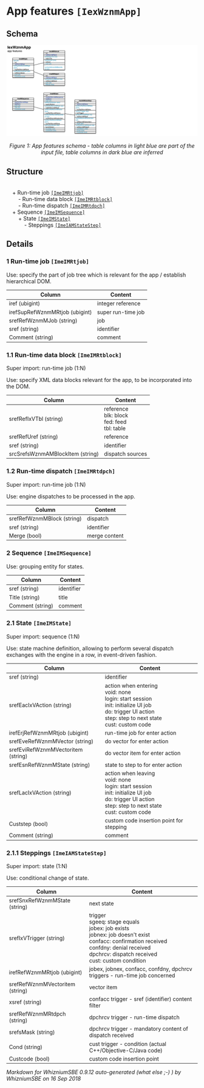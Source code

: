 App features ``[IexWznmApp]``
===

Schema
---

![](./IexWznmApp.jpg)

<p align="center"><em>Figure 1: App features schema - table columns in light blue are part of the input file, table columns in dark blue are inferred</em></p>

Structure
---

[//]: # (IP structure - BEGIN)

<br>&nbsp;&nbsp;&nbsp;&nbsp;\+ Run-time job [``[ImeIMRtjob]``](#1-run-time-job-imeimrtjob)
<br>&nbsp;&nbsp;&nbsp;&nbsp;&nbsp;&nbsp;&nbsp;&nbsp;\- Run-time data block [``[ImeIMRtblock]``](#11-run-time-data-block-imeimrtblock)
<br>&nbsp;&nbsp;&nbsp;&nbsp;&nbsp;&nbsp;&nbsp;&nbsp;\- Run-time dispatch [``[ImeIMRtdpch]``](#12-run-time-dispatch-imeimrtdpch)
<br>&nbsp;&nbsp;&nbsp;&nbsp;\+ Sequence [``[ImeIMSequence]``](#2-sequence-imeimsequence)
<br>&nbsp;&nbsp;&nbsp;&nbsp;&nbsp;&nbsp;&nbsp;&nbsp;\+ State [``[ImeIMState]``](#21-state-imeimstate)
<br>&nbsp;&nbsp;&nbsp;&nbsp;&nbsp;&nbsp;&nbsp;&nbsp;&nbsp;&nbsp;&nbsp;&nbsp;\- Steppings [``[ImeIAMStateStep]``](#211-steppings-imeiamstatestep)

[//]: # (IP structure - END)

Details
---

### 1 Run-time job ``[ImeIMRtjob]``

[//]: # (IP ImeIMRtjob.superUse - BEGIN)

Use: specify the part of job tree which is relevant for the app / establish hierarchical DOM.

[//]: # (IP ImeIMRtjob.superUse - END)

[//]: # (IP ImeIMRtjob.columns - BEGIN)

Column|Content|
-|-|
iref (ubigint)|integer reference|
irefSupRefWznmMRtjob (ubigint)|super run-time job|
srefRefWznmMJob (string)|job|
sref (string)|identifier|
Comment (string)|comment|

[//]: # (IP ImeIMRtjob.columns - END)

### 1.1 Run-time data block ``[ImeIMRtblock]``

[//]: # (IP ImeIMRtblock.superUse - BEGIN)

Super import: run-time job (1:N)

Use: specify XML data blocks relevant for the app, to be incorporated into the DOM.

[//]: # (IP ImeIMRtblock.superUse - END)

[//]: # (IP ImeIMRtblock.columns - BEGIN)

Column|Content|
-|-|
srefRefIxVTbl (string)|reference<br>blk: block<br>fed: feed<br>tbl: table|
srefRefUref (string)|reference|
sref (string)|identifier|
srcSrefsWznmAMBlockItem (string)|dispatch sources|

[//]: # (IP ImeIMRtblock.columns - END)

### 1.2 Run-time dispatch ``[ImeIMRtdpch]``

[//]: # (IP ImeIMRtdpch.superUse - BEGIN)

Super import: run-time job (1:N)

Use: engine dispatches to be processed in the app.

[//]: # (IP ImeIMRtdpch.superUse - END)

[//]: # (IP ImeIMRtdpch.columns - BEGIN)

Column|Content|
-|-|
srefRefWznmMBlock (string)|dispatch|
sref (string)|identifier|
Merge (bool)|merge content|

[//]: # (IP ImeIMRtdpch.columns - END)

### 2 Sequence ``[ImeIMSequence]``

[//]: # (IP ImeIMSequence.superUse - BEGIN)

Use: grouping entity for states.

[//]: # (IP ImeIMSequence.superUse - END)

[//]: # (IP ImeIMSequence.columns - BEGIN)

Column|Content|
-|-|
sref (string)|identifier|
Title (string)|title|
Comment (string)|comment|

[//]: # (IP ImeIMSequence.columns - END)

### 2.1 State ``[ImeIMState]``

[//]: # (IP ImeIMState.superUse - BEGIN)

Super import: sequence (1:N)

Use: state machine definition, allowing to perform several dispatch exchanges with the engine in a row, in event-driven fashion.

[//]: # (IP ImeIMState.superUse - END)

[//]: # (IP ImeIMState.columns - BEGIN)

Column|Content|
-|-|
sref (string)|identifier|
srefEacIxVAction (string)|action when entering<br>void: none<br>login: start session<br>init: initialize UI job<br>do: trigger UI action<br>step: step to next state<br>cust: custom code|
irefErjRefWznmMRtjob (ubigint)|run-time job for enter action|
srefEveRefWznmMVector (string)|do vector for enter action|
srefEviRefWznmMVectoritem (string)|do vector item for enter action|
srefEsnRefWznmMState (string)|state to step to for enter action|
srefLacIxVAction (string)|action when leaving<br>void: none<br>login: start session<br>init: initialize UI job<br>do: trigger UI action<br>step: step to next state<br>cust: custom code|
Custstep (bool)|custom code insertion point for stepping|
Comment (string)|comment|

[//]: # (IP ImeIMState.columns - END)

### 2.1.1 Steppings ``[ImeIAMStateStep]``

[//]: # (IP ImeIAMStateStep.superUse - BEGIN)

Super import: state (1:N)

Use: conditional change of state.

[//]: # (IP ImeIAMStateStep.superUse - END)

[//]: # (IP ImeIAMStateStep.columns - BEGIN)

Column|Content|
-|-|
srefSnxRefWznmMState (string)|next state|
srefIxVTrigger (string)|trigger<br>sgeeq: stage equals<br>jobex: job exists<br>jobnex: job doesn't exist<br>confacc: confirmation received<br>confdny: denial received<br>dpchrcv: dispatch received<br>cust: custom condition|
irefRefWznmMRtjob (ubigint)|jobex, jobnex, confacc, confdny, dpchrcv triggers - run-time job concerned|
srefRefWznmMVectoritem (string)|vector item|
xsref (string)|confacc trigger - sref (identifier) content filter|
srefRefWznmMRtdpch (string)|dpchrcv trigger - run-time dispatch|
srefsMask (string)|dpchrcv trigger - mandatory content of dispatch received|
Cond (string)|cust trigger - condition (actual C++/Objective-C/Java code)|
Custcode (bool)|custom code insertion point|

[//]: # (IP ImeIAMStateStep.columns - END)

<em>Markdown for WhizniumSBE 0.9.12 auto-generated (what else ;-) ) by WhizniumSBE on 16 Sep 2018</em>
